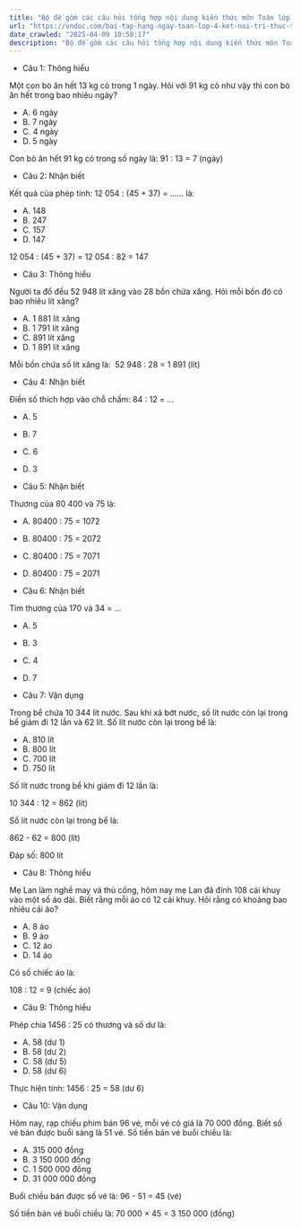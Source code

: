 ```yaml
---
title: "Bộ đề gồm các câu hỏi tổng hợp nội dung kiến thức môn Toán lớp 4 đã học ở Tuần 22 trong chương trình Toán lớp 4 Tập 2 Kết nối tri thức, giúp các em ôn tập và luyện giải các dạng bài tập Toán lớp 4. Mời các em cùng luyện tập."
url: "https://vndoc.com/bai-tap-hang-ngay-toan-lop-4-ket-noi-tri-thuc-tuan-22-thu-2-335662"
date_crawled: "2025-04-09 10:58:17"
description: "Bộ đề gồm các câu hỏi tổng hợp nội dung kiến thức môn Toán lớp 4 đã học ở Tuần 22 trong chương trình Toán lớp 4 Tập 2 Kết nối tri thức, giúp các em ôn tập và luyện giải các dạng bài tập Toán lớp 4. Mời các em cùng luyện tập."
---
```


* Câu 1:  Thông hiểu

Một con bò ăn hết 13 kg cỏ trong 1 ngày. Hỏi với 91 kg cỏ như vậy thì con bò ăn hết trong bao nhiêu ngày?

  * A. 6 ngày 
  * B. 7 ngày 
  * C. 4 ngày 
  * D. 5 ngày 



Con bò ăn hết 91 kg cỏ trong số ngày là: 91 : 13 = 7 (ngày)

* Câu 2:  Nhận biết

Kết quả của phép tính: 12 054 : (45 + 37) = ...... là:

  * A. 148 
  * B. 247 
  * C. 157 
  * D. 147 



12 054 : (45 + 37) = 12 054 : 82 = 147

* Câu 3:  Thông hiểu

Người ta đổ đều 52 948 lít xăng vào 28 bồn chứa xăng. Hỏi mỗi bồn đó có bao nhiêu lít xăng?

  * A. 1 881 lít xăng 
  * B. 1 791 lít xăng 
  * C. 891 lít xăng 
  * D. 1 891 lít xăng 



Mỗi bồn chứa số lít xăng là:  52 948 : 28 = 1 891 (lít)

* Câu 4:  Nhận biết

Điền số thích hợp vào chỗ chấm: 84 : 12 = ...

  * A. 5 
  * B. 7 
  * C. 6 
  * D. 3 



* Câu 5:  Nhận biết

Thương của 80 400 và 75 là:

  * A. 80400 : 75 = 1072 
  * B. 80400 : 75 = 2072 
  * C. 80400 : 75 = 7071 
  * D. 80400 : 75 = 2071 



* Câu 6:  Nhận biết

Tìm thương của 170 và 34 = ...

  * A. 5 
  * B. 3 
  * C. 4 
  * D. 7 



* Câu 7:  Vận dụng

Trong bể chứa 10 344 lít nước. Sau khi xả bớt nước, số lít nước còn lại trong bể giảm đi 12 lần và 62 lít. Số lít nước còn lại trong bể là: 

  * A. 810 lít 
  * B. 800 lít 
  * C. 700 lít 
  * D. 750 lít 



Số lít nước trong bể khi giảm đi 12 lần là:

10 344 : 12 = 862 (lít)

Số lít nước còn lại trong bể là:

862 - 62 = 800 (lít)

Đáp số: 800 lít

* Câu 8:  Thông hiểu

Mẹ Lan làm nghề may vá thủ công, hôm nay mẹ Lan đã đính 108 cái khuy vào một số áo dài. Biết rằng mỗi áo có 12 cái khuy. Hỏi rằng có khoảng bao nhiêu cái áo?

  * A. 8 áo 
  * B. 9 áo 
  * C. 12 áo 
  * D. 14 áo 



Có số chiếc áo là:

108 : 12 = 9 (chiếc áo)

* Câu 9:  Thông hiểu

Phép chia 1456 : 25 có thương và số dư là:

  * A. 58 (dư 1) 
  * B. 58 (dư 2) 
  * C. 58 (dư 5) 
  * D. 58 (dư 6) 



Thực hiện tính: 1456 : 25 = 58 (dư 6)

* Câu 10:  Vận dụng

Hôm nay, rạp chiếu phim bán 96 vé, mỗi vé có giá là 70 000 đồng. Biết số vé bán được buổi sáng là 51 vé. Số tiền bán vé buổi chiều là:

  * A. 315 000 đồng 
  * B. 3 150 000 đồng 
  * C. 1 500 000 đồng 
  * D. 31 000 000 đồng 



Buổi chiều bán được số vé là: 96 - 51 = 45 (vé)

Số tiền bán vé buổi chiều là: 70 000 × 45 = 3 150 000 (đồng)
